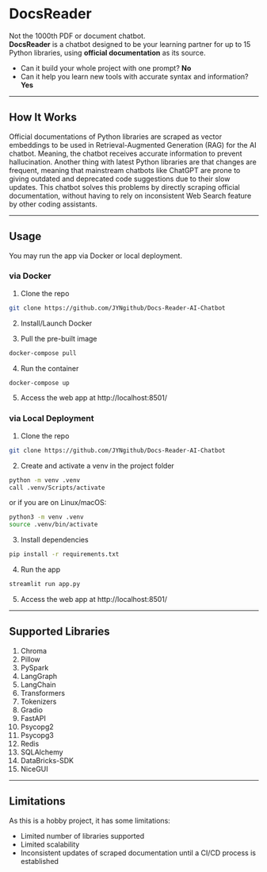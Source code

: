 # DocsReader

Not the 1000th PDF or document chatbot.  
**DocsReader** is a chatbot designed to be your learning partner for up to 15 Python libraries, using **official documentation** as its source.  

- Can it build your whole project with one prompt? **No**  
- Can it help you learn new tools with accurate syntax and information? **Yes**  

---

## How It Works

Official documentations of Python libraries are scraped as vector embeddings to be used in Retrieval-Augmented Generation (RAG) for the AI chatbot. Meaning, the chatbot receives accurate information to prevent hallucination. Another thing with latest Python libraries are that changes are frequent, meaning that mainstream chatbots like ChatGPT are prone to giving outdated and deprecated code suggestions due to their slow updates. This chatbot solves this problems by directly scraping official documentation, without having to rely on inconsistent Web Search feature by other coding assistants. 

---

## Usage

You may run the app via Docker or local deployment.

### via Docker

1. Clone the repo
```bash
git clone https://github.com/JYNgithub/Docs-Reader-AI-Chatbot
```

2. Install/Launch Docker 

3. Pull the pre-built image
```bash
docker-compose pull
```

4. Run the container
```bash
docker-compose up
```

5. Access the web app at http://localhost:8501/

### via Local Deployment

1. Clone the repo
```bash
git clone https://github.com/JYNgithub/Docs-Reader-AI-Chatbot
```

2. Create and activate a venv in the project folder
```bash
python -m venv .venv
call .venv/Scripts/activate
```

or if you are on Linux/macOS:
```bash
python3 -m venv .venv
source .venv/bin/activate
```

3. Install dependencies
```bash
pip install -r requirements.txt
```

4. Run the app
```bash
streamlit run app.py
```

5. Access the web app at http://localhost:8501/

---

## Supported Libraries

1. Chroma
2. Pillow
3. PySpark
4. LangGraph
5. LangChain
6. Transformers
7. Tokenizers
8. Gradio
9. FastAPI
10. Psycopg2
11. Psycopg3
12. Redis
13. SQLAlchemy
14. DataBricks-SDK
15. NiceGUI

---

## Limitations

As this is a hobby project, it has some limitations:
- Limited number of libraries supported
- Limited scalability
- Inconsistent updates of scraped documentation until a CI/CD process is established


